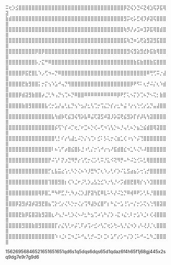 ⠭⢖⡱⣪⣿⣿⣿⣿⣿⣿⣿⣿⣿⣿⣿⣿⣿⣿⣿⣿⣿⣿⣿⣿⣿⣿⣿⣿⣿⣿⣿⣿⣿⣿⣿⣿⡿⣝⢮⡱⣙⠮⣝⢾⣱⢯⡽⣯⢿⣽
⣷⣾⣿⣿⣿⣿⣿⣿⣿⣿⣿⣿⣿⣿⣿⣿⣿⣿⣿⣿⣿⣿⣿⣿⣿⣿⣿⣿⣿⣿⣿⣿⣿⣿⣿⣿⣻⡭⢖⡥⣋⢾⡹⡾⣽⢯⣿⣿⣿⣿
⣿⣿⣿⣿⣿⣿⣿⣿⣿⣿⣿⣿⣿⣿⣿⣿⣿⣿⣿⣿⣿⣿⣿⣿⣿⣿⣿⣿⣿⣿⣿⣿⣿⣿⣿⣿⢷⡻⡜⡴⣩⠶⣹⡽⣯⢿⣿⣾⣿⣿
⣿⣿⣿⣿⣿⣿⣿⣿⣿⣿⣿⣿⣿⣿⣿⣿⣿⣿⣿⣿⣿⣿⣿⣿⣿⣿⣿⣿⣿⣿⣿⣿⣿⣿⣿⣿⣯⢷⣙⠶⣡⢟⣵⣻⣽⣻⣯⣿⣿⣿
⣿⣿⣿⣿⣿⣿⣿⣿⣿⡿⣿⡿⣿⣿⣿⣿⣿⣿⣿⣿⣿⣿⣿⣿⣿⣿⣿⣿⣿⣿⣿⣿⣿⣿⣿⣿⣿⣻⢮⣻⣵⣻⣞⡷⣯⣷⢿⣿⣿⣿
⣿⣿⣿⣿⣿⣿⣿⣿⣿⡧⡐⣍⠛⠿⣿⣿⣿⣿⣿⣿⣿⣿⣿⣿⣿⣿⣿⣿⣿⣿⣿⣿⣿⣿⣿⣿⣿⣿⣿⣷⣯⣷⣿⣿⣷⣯⣿⣿⣿⣿
⣿⣿⣿⣿⣿⡿⣯⣟⣿⣇⠱⡠⢋⠲⠤⡙⠿⣿⣿⣿⣿⣿⣿⣿⣿⣿⣿⣿⣿⣿⣿⣿⣿⣿⣿⣿⣿⣿⣿⣿⣿⣿⣿⠿⢛⢋⠭⡐⣼⣿
⣿⣿⣿⣿⣿⣟⣷⣻⣿⣿⡅⡒⡍⢢⠱⣡⠚⢤⡙⢻⣿⣿⣿⣿⣿⣿⣿⣿⣿⣿⣿⣿⣿⣿⣿⣿⣿⣿⡿⠟⠫⠅⢆⡚⠬⡌⢆⠱⣾⣿
⣿⣿⣿⣿⡿⣾⣽⣻⣷⣿⣿⡴⣈⢃⠳⢠⡙⢢⢉⠦⡙⠿⣿⣿⠿⠿⠿⠿⠿⠿⠿⠿⠿⠿⡿⠟⡋⢅⠢⡍⡱⢉⠦⡙⠢⢍⡂⣷⣿⣿
⣿⣿⣿⣿⣿⣷⣿⣻⣿⣿⣿⣿⣧⢊⡒⣡⡜⣤⢃⣆⡙⢢⠑⣢⡜⣂⢣⢉⡒⢩⣌⡑⡎⡔⣂⠓⣬⠘⡔⢢⢑⢊⡔⣡⡙⣤⣼⣿⣿⣿
⣿⣿⣿⣿⣿⣿⣿⣿⣿⣿⣿⣿⣿⣿⣧⢳⣾⡷⢏⣮⣹⢮⢻⡵⣧⠿⣬⢏⣽⣫⠾⣽⡸⡵⣭⢟⣮⣻⡵⡏⡞⡼⢧⢳⣽⣿⣿⣿⣿⣿
⣿⣿⣿⣿⣿⣿⣿⣿⣿⣿⣿⣿⣿⣿⣿⡮⢫⠑⡎⠴⡉⢖⡈⠖⣉⠦⡑⢎⠤⢋⠲⢡⢣⡑⠦⡘⢤⢃⠦⡑⣦⣑⣮⣾⣿⢿⣽⣿⣿⣿
⣿⣿⣿⣿⣿⣿⣿⣿⣿⣿⣿⣿⣿⣿⣿⢃⡃⠎⡔⢣⣼⣂⠬⡑⡌⢢⢉⠆⣊⠅⡣⢅⡒⢌⣶⣁⢎⠰⢢⠑⡬⢙⣿⣿⣿⣿⣿⣿⣿⣿
⣿⣿⣿⣿⣿⣿⣿⣿⣿⣿⣿⣿⣿⣿⠇⠦⢡⠋⡴⣿⣮⣿⡧⣘⠰⢃⡌⡒⢡⠚⡔⢢⠜⣯⣾⣿⣎⠲⣁⠣⢌⠣⠼⣿⣿⣿⣿⣿⣿⣿
⣿⣿⣿⣿⣿⣿⣿⣿⣿⣿⣿⣿⣿⡟⠬⢡⠃⡝⡰⣙⠻⡛⡔⢡⢋⡒⢌⡡⢃⠭⡘⣅⠪⢝⠻⡛⠤⠓⠬⣑⢊⠥⣃⢿⣿⣿⣿⣿⣿⣿
⣿⣿⣿⣿⣿⣿⣿⣿⣿⣿⣿⣿⣿⡋⣆⣧⣭⣔⢡⢂⠣⡑⢌⠦⠱⡸⣛⠳⡉⢆⠱⡠⢃⠎⡱⠌⣅⣫⣴⣦⡡⢒⢡⡚⣿⣿⣿⣿⣿⣿
⣿⣿⣿⣿⣿⣿⣿⣿⣿⣿⣿⣿⣿⢹⣿⣿⣻⣿⡆⢎⠱⣈⠖⡨⢃⡱⣠⣣⣑⣊⠱⡐⢣⡘⠔⡩⣾⣿⣟⣿⢿⡎⢢⠱⣹⣿⣿⣿⣿⣿
⣿⣿⣿⣿⣿⣿⣿⣿⣿⣿⢿⡿⣿⣁⠛⠳⠟⣋⡘⢂⠳⡰⢌⡱⣸⡟⣽⢳⣏⠿⣇⠥⠣⡜⠬⣑⡙⠿⢾⠿⠟⡡⢃⠧⡘⣿⣿⣿⣿⣿
⣿⣿⣿⡿⣽⣻⡾⣽⡾⣽⣻⣟⣿⣦⢉⡕⢊⡔⢌⠣⡑⡒⢌⡔⢩⠻⣼⡳⣎⣿⠋⡆⠓⣌⠒⣡⢘⢡⠒⡌⡒⡡⢍⢢⢑⢻⣿⣽⣿⣿
⣿⣿⣿⣿⣟⣷⡿⣯⣿⣽⣷⣻⣽⣿⣆⠜⢢⡘⠤⢃⡱⢌⠢⠜⣂⠓⣢⢉⠴⢡⠓⡌⡱⠠⣍⠰⣌⢂⠇⡒⣡⠱⣈⠆⢎⢼⣿⣿⣿⣿
⣿⣿⣿⣿⣿⣻⣿⣿⣷⣿⣻⣿⣿⣿⣿⡏⡔⣌⢣⢃⠖⡬⢁⠏⡴⢩⠔⣊⠔⢣⡉⢖⡡⢓⠤⢣⡘⣌⠲⡱⢠⠣⢜⡸⡈⢆⣿⣿⣿⣿
⣿⣿⣿⣿⣿⣿⣿⣿⣿⣿⣿⣿⣿⣿⣿⠱⠰⣈⠆⣉⠲⣈⠥⠚⣄⢃⡚⠤⣉⠆⣉⠆⣡⠋⡔⡡⠒⡌⡱⢈⠥⠚⠤⣁⠳⣈⣿⣿⣿⣿

15626956846521651651651qd6s1q5dqs6dqs65d1qdaz6f4h65f1j68gj445x2sq9dg7e9r7g9d6